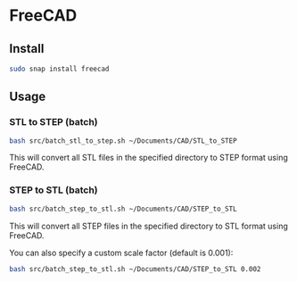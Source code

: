 # FreeCAD

## Install

```bash
sudo snap install freecad
```

## Usage

### STL to STEP (batch)

```bash
bash src/batch_stl_to_step.sh ~/Documents/CAD/STL_to_STEP
```

This will convert all STL files in the specified directory to STEP format using FreeCAD.

### STEP to STL (batch)

```bash
bash src/batch_step_to_stl.sh ~/Documents/CAD/STEP_to_STL
```

This will convert all STEP files in the specified directory to STL format using FreeCAD.

You can also specify a custom scale factor (default is 0.001):

```bash
bash src/batch_step_to_stl.sh ~/Documents/CAD/STEP_to_STL 0.002
```
